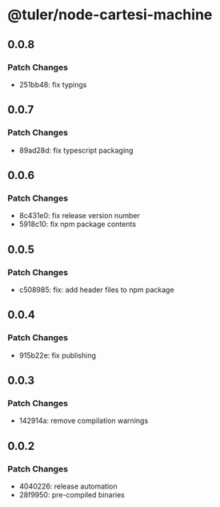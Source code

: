 # @tuler/node-cartesi-machine

## 0.0.8

### Patch Changes

- 251bb48: fix typings

## 0.0.7

### Patch Changes

- 89ad28d: fix typescript packaging

## 0.0.6

### Patch Changes

- 8c431e0: fix release version number
- 5918c10: fix npm package contents

## 0.0.5

### Patch Changes

- c508985: fix: add header files to npm package

## 0.0.4

### Patch Changes

- 915b22e: fix publishing

## 0.0.3

### Patch Changes

- 142914a: remove compilation warnings

## 0.0.2

### Patch Changes

- 4040226: release automation
- 28f9950: pre-compiled binaries
